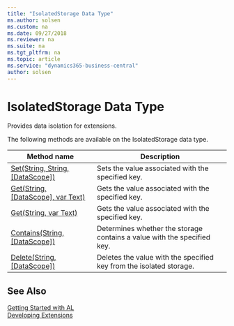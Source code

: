 ```yaml
---
title: "IsolatedStorage Data Type"
ms.author: solsen
ms.custom: na
ms.date: 09/27/2018
ms.reviewer: na
ms.suite: na
ms.tgt_pltfrm: na
ms.topic: article
ms.service: "dynamics365-business-central"
author: solsen
---
```

[//]: # (START>DO_NOT_EDIT)
[//]: # (IMPORTANT:Do not edit any of the content between here and the END>DO_NOT_EDIT.)
[//]: # (Any modifications should be made in the .resx files in the ModernDev repo.)
# IsolatedStorage Data Type
Provides data isolation for extensions.

The following methods are available on the IsolatedStorage data type.


|Method name|Description|
|-----------|-----------|
|[Set(String, String, [DataScope])](isolatedstorage-set-method.md)|Sets the value associated with the specified key.|
|[Get(String, [DataScope], var Text)](isolatedstorage-get-string-datascope-text-method.md)|Gets the value associated with the specified key.|
|[Get(String, var Text)](isolatedstorage-get-string-text-method.md)|Gets the value associated with the specified key.|
|[Contains(String, [DataScope])](isolatedstorage-contains-method.md)|Determines whether the storage contains a value with the specified key.|
|[Delete(String, [DataScope])](isolatedstorage-delete-method.md)|Deletes the value with the specified key from the isolated storage.|


[//]: # (IMPORTANT: END>DO_NOT_EDIT)
## See Also  
[Getting Started with AL](../devenv-get-started.md)  
[Developing Extensions](../devenv-dev-overview.md)  